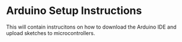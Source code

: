 # Arduino Setup Instructions
This will contain instrucitons on how to download the Arduino IDE and upload sketches to microcontrollers.
